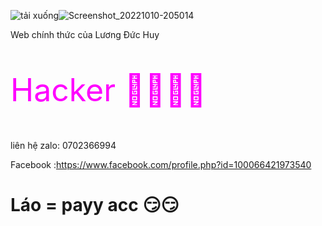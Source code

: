 ![tải xuống](https://user-images.githubusercontent.com/115351102/194709433-3a0f7c93-5a20-4612-9097-0e92882ff421.jpeg)![Screenshot_20221010-205014](https://user-images.githubusercontent.com/115351102/194882980-b1c58f21-f351-4da3-b028-b3b2e29f7f2f.png)

<div>
  Web chính thức của Lương Đức Huy 

<div>

<p style="font-size: 50px; color: fuchsia;"> Hacker 👑👑👑👑 </p>

<div>

liên hệ zalo: 0702366994

<div>

Facebook
:https://www.facebook.com/profile.php?id=100066421973540

<div>

<h1> Láo = payy acc 😏😏 </h1>

<div>
 












